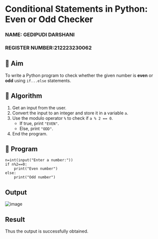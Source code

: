 # Conditional Statements in Python: Even or Odd Checker
### NAME: GEDIPUDI DARSHANI
### REGISTER NUMBER:212223230062
## 🎯 Aim
To write a Python program to check whether the given number is **even** or **odd** using `if...else` statements.

## 🧠 Algorithm
1. Get an input from the user.
2. Convert the input to an integer and store it in a variable `a`.
3. Use the modulo operator `%` to check if `a % 2 == 0`.
   - If true, print `"EVEN"`.
   - Else, print `"ODD"`.
4. End the program.

## 🧾 Program
```
n=int(input("Enter a number:"))
if n%2==0:
    print("Even number")
else:
    print("Odd number")
```
## Output
![image](https://github.com/user-attachments/assets/daf0103d-19b5-4529-bbe4-52565210081b)

## Result
Thus the output is successfully obtained.
